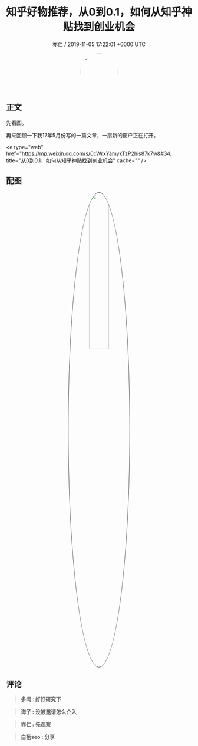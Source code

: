 <h1 align="center">知乎好物推荐，从0到0.1，如何从知乎神贴找到创业机会</h1>
<p align="center">
    <a>亦仁 / 2019-11-05 17:22:01 &#43;0000 UTC</a>
</p>

<div align="center">
    <img src="https://images.zsxq.com/Fn3NQqCN8nuGF86yZPXSbEsl0mb3?e=1590940799&amp;token=kIxbL07-8jAj8w1n4s9zv64FuZZNEATmlU_Vm6zD:pfbNc8W3hS0oYG_hyXXh_rHMHuc=" width="100" height="100" style="border:1px solid;border-radius:50%; color:#ffffff"/>
</div>

## 正文

<div>
先看图。

再来回顾一下我17年5月份写的一篇文章，一扇新的窗户正在打开。

&lt;e type=&#34;web&#34; href=&#34;https://mp.weixin.qq.com/s/0cWrxYamykTzP2his87k7w&#34; title=&#34;从0到0.1，如何从知乎神贴找到创业机会&#34; cache=&#34;&#34; /&gt;
</div>

## 配图
<div class="image" align="center">

<img src="https://images.zsxq.com/Flf--yI2nzBpELX7dPEzX-AYEvnr?imageMogr2/auto-orient/thumbnail/800x/format/jpg/blur/1x0/quality/75&amp;e=1590940799&amp;token=kIxbL07-8jAj8w1n4s9zv64FuZZNEATmlU_Vm6zD:-sJQqGVaiSlggXiZwTTGIp7-ALg=" width="33%" height="33%" style="border:1px solid;border-radius:50%; color:#3c3f41"/>

</div>

## 评论

<div align="left">
<div>

<blockquote >
<span> <strong>多闻 : 好好研究下 </strong></span>
</blockquote>

<blockquote >
<span> <strong>海子 : 没被邀请怎么介入 </strong></span>
</blockquote>

<blockquote >
<span> <strong>亦仁 : 先观察 </strong></span>
</blockquote>

<blockquote >
<span> <strong>白杨seo : 分享 </strong></span>
</blockquote>

</div>
</div>